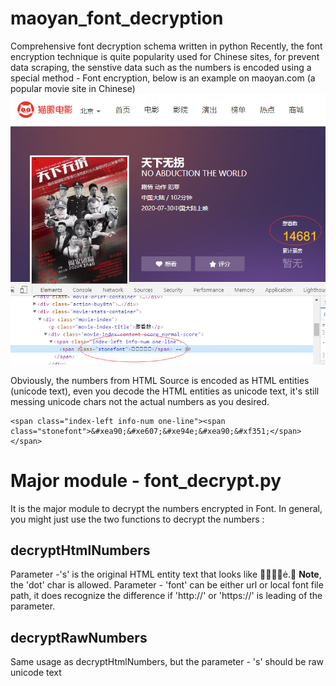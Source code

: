 # maoyan_font_decryption
Comprehensive font decryption schema written in python
Recently, the font encryption technique is quite popularity used for Chinese sites, for prevent data scraping, the senstive data such as the numbers is encoded
using a special method - Font encryption, below is an example on maoyan.com (a popular movie site in Chinese)
![Maoyan.com - Font encryption](maoyan_font_screenshot.png)

Obviously, the numbers from HTML Source is encoded as HTML entities (unicode text), even you decode the HTML entities as unicode text, it's still messing unicode chars not the actual numbers as you desired.
```
<span class="index-left info-num one-line"><span class="stonefont">&#xea90;&#xe607;&#xe94e;&#xea90;&#xf351;</span></span>
```

# Major module - font_decrypt.py
It is the major module to decrypt the numbers encrypted in Font. 
In general, you might just use the two functions to decrypt the numbers :
## decryptHtmlNumbers
Parameter -'s' is the original HTML entity text that looks like 
&#xF09F;&#xE690;&#xEA64;&#xF031;&#xE238;.&#xF031;
**Note**, the 'dot' char is allowed.
Parameter - 'font' can be either url or local font file path, it does recognize the difference if 'http://' or 'https://' is leading of the parameter.

## decryptRawNumbers
Same usage as decryptHtmlNumbers, but the parameter - 's' should be raw unicode text
